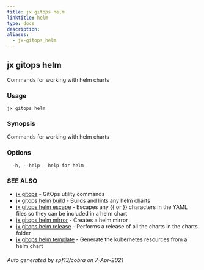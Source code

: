 ```yaml
---
title: jx gitops helm
linktitle: helm
type: docs
description: 
aliases:
  - jx-gitops_helm
---
```


## jx gitops helm

Commands for working with helm charts

### Usage

```
jx gitops helm
```

### Synopsis

Commands for working with helm charts

### Options

```
  -h, --help   help for helm
```

### SEE ALSO

* [jx gitops](..)	 - GitOps utility commands
* [jx gitops helm build](jx-gitops_helm_build)	 - Builds and lints any helm charts
* [jx gitops helm escape](jx-gitops_helm_escape)	 - Escapes any {{ or }} characters in the YAML files so they can be included in a helm chart
* [jx gitops helm mirror](jx-gitops_helm_mirror)	 - Creates a helm mirror 
* [jx gitops helm release](jx-gitops_helm_release)	 - Performs a release of all the charts in the charts folder
* [jx gitops helm template](jx-gitops_helm_template)	 - Generate the kubernetes resources from a helm chart

###### Auto generated by spf13/cobra on 7-Apr-2021
